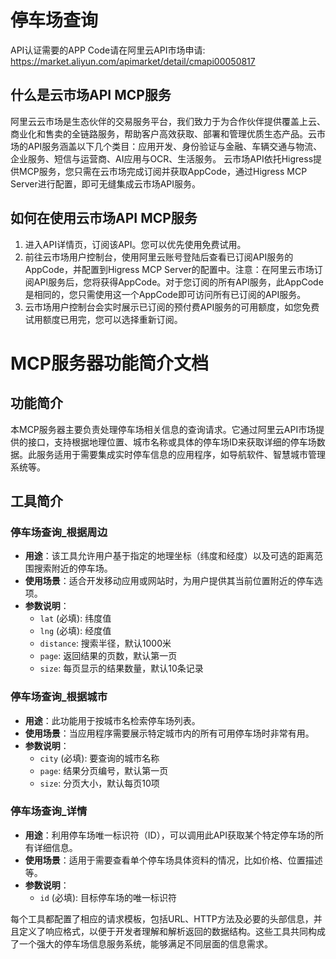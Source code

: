 # 停车场查询

API认证需要的APP Code请在阿里云API市场申请: https://market.aliyun.com/apimarket/detail/cmapi00050817

## 什么是云市场API MCP服务

阿里云云市场是生态伙伴的交易服务平台，我们致力于为合作伙伴提供覆盖上云、商业化和售卖的全链路服务，帮助客户高效获取、部署和管理优质生态产品。云市场的API服务涵盖以下几个类目：应用开发、身份验证与金融、车辆交通与物流、企业服务、短信与运营商、AI应用与OCR、生活服务。
云市场API依托Higress提供MCP服务，您只需在云市场完成订阅并获取AppCode，通过Higress MCP Server进行配置，即可无缝集成云市场API服务。

## 如何在使用云市场API MCP服务

1. 进入API详情页，订阅该API。您可以优先使用免费试用。
2. 前往云市场用户控制台，使用阿里云账号登陆后查看已订阅API服务的AppCode，并配置到Higress MCP Server的配置中。注意：在阿里云市场订阅API服务后，您将获得AppCode。对于您订阅的所有API服务，此AppCode是相同的，您只需使用这一个AppCode即可访问所有已订阅的API服务。
3. 云市场用户控制台会实时展示已订阅的预付费API服务的可用额度，如您免费试用额度已用完，您可以选择重新订阅。

# MCP服务器功能简介文档

## 功能简介
本MCP服务器主要负责处理停车场相关信息的查询请求。它通过阿里云API市场提供的接口，支持根据地理位置、城市名称或具体的停车场ID来获取详细的停车场数据。此服务适用于需要集成实时停车信息的应用程序，如导航软件、智慧城市管理系统等。

## 工具简介

### 停车场查询_根据周边
- **用途**：该工具允许用户基于指定的地理坐标（纬度和经度）以及可选的距离范围搜索附近的停车场。
- **使用场景**：适合开发移动应用或网站时，为用户提供其当前位置附近的停车选项。
- **参数说明**：
  - `lat` (必填): 纬度值
  - `lng` (必填): 经度值
  - `distance`: 搜索半径，默认1000米
  - `page`: 返回结果的页数，默认第一页
  - `size`: 每页显示的结果数量，默认10条记录

### 停车场查询_根据城市
- **用途**：此功能用于按城市名检索停车场列表。
- **使用场景**：当应用程序需要展示特定城市内的所有可用停车场时非常有用。
- **参数说明**：
  - `city` (必填): 要查询的城市名称
  - `page`: 结果分页编号，默认第一页
  - `size`: 分页大小，默认每页10项

### 停车场查询_详情
- **用途**：利用停车场唯一标识符（ID），可以调用此API获取某个特定停车场的所有详细信息。
- **使用场景**：适用于需要查看单个停车场具体资料的情况，比如价格、位置描述等。
- **参数说明**：
  - `id` (必填): 目标停车场的唯一标识符
  
每个工具都配置了相应的请求模板，包括URL、HTTP方法及必要的头部信息，并且定义了响应格式，以便于开发者理解和解析返回的数据结构。这些工具共同构成了一个强大的停车场信息服务系统，能够满足不同层面的信息需求。
